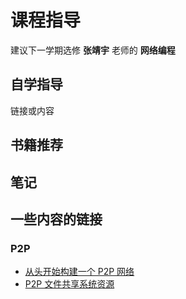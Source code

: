 # 课程指导

建议下一学期选修 **张靖宇** 老师的 **网络编程**
## 自学指导

链接或内容

## 书籍推荐

## 笔记

## 一些内容的链接

### P2P

- [从头开始构建一个 P2P 网络](https://www.infoq.cn/article/wUtQU3ij3xc9_RKr38fH)
- [P2P 文件共享系统资源](https://xorro-p2p.github.io/resources/)